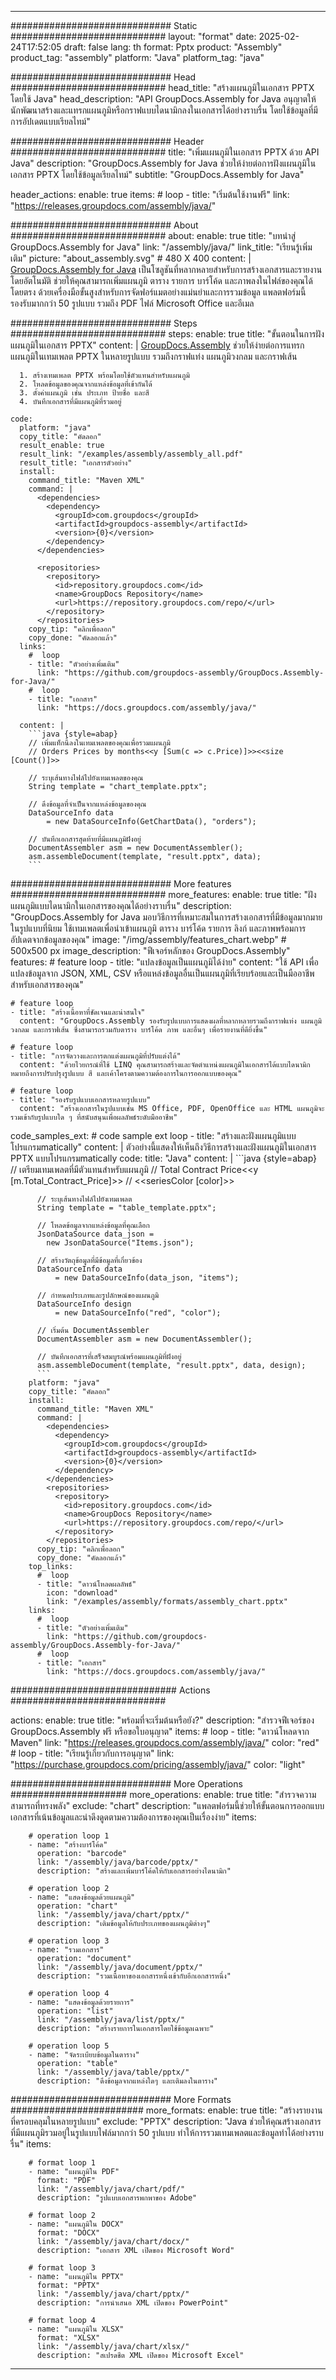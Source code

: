 



---
############################# Static ############################
layout: "format"
date:  2025-02-24T17:52:05
draft: false
lang: th
format: Pptx
product: "Assembly"
product_tag: "assembly"
platform: "Java"
platform_tag: "java"

############################# Head ############################
head_title: "สร้างแผนภูมิในเอกสาร PPTX โดยใช้ Java"
head_description: "API GroupDocs.Assembly for Java อนุญาตให้นักพัฒนาสร้างและแทรกแผนภูมิหรือกราฟแบบไดนามิกลงในเอกสารได้อย่างราบรื่น โดยใช้ข้อมูลที่มีการอัปเดตแบบเรียลไทม์"

############################# Header ############################
title: "เพิ่มแผนภูมิในเอกสาร PPTX ด้วย API Java" 
description: "GroupDocs.Assembly for Java ช่วยให้ง่ายต่อการฝังแผนภูมิในเอกสาร PPTX โดยใช้ข้อมูลเรียลไทม์"
subtitle: "GroupDocs.Assembly for Java" 

header_actions:
  enable: true
  items:
    #  loop
    - title: "เริ่มต้นใช้งานฟรี"
      link: "https://releases.groupdocs.com/assembly/java/"
      
############################# About ############################
about:
    enable: true
    title: "บทนำสู่ GroupDocs.Assembly for Java"
    link: "/assembly/java/"
    link_title: "เรียนรู้เพิ่มเติม"
    picture: "about_assembly.svg" # 480 X 400
    content: |
       [GroupDocs.Assembly for Java](/assembly/java/) เป็นโซลูชันที่หลากหลายสำหรับการสร้างเอกสารและรายงานโดยอัตโนมัติ ช่วยให้คุณสามารถเพิ่มแผนภูมิ ตาราง รายการ บาร์โค้ด และภาพลงในไฟล์ของคุณได้โดยตรง ด้วยเครื่องมือขั้นสูงสำหรับการจัดฟอร์แมตอย่างแม่นยำและการรวมข้อมูล แพลตฟอร์มนี้รองรับมากกว่า 50 รูปแบบ รวมถึง PDF ไฟล์ Microsoft Office และอีเมล

############################# Steps ############################
steps:
    enable: true
    title: "ขั้นตอนในการฝังแผนภูมิในเอกสาร PPTX"
    content: |
      [GroupDocs.Assembly](/assembly/java/) ช่วยให้ง่ายต่อการแทรกแผนภูมิในเทมเพลต PPTX ในหลายรูปแบบ รวมถึงกราฟแท่ง แผนภูมิวงกลม และกราฟเส้น
      
      1. สร้างเทมเพลต PPTX พร้อมโดยใช้ตัวแทนสำหรับแผนภูมิ
      2. โหลดข้อมูลของคุณจากแหล่งข้อมูลที่เข้ากันได้
      3. ตั้งค่าแผนภูมิ เช่น ประเภท ป้ายชื่อ และสี
      4. บันทึกเอกสารที่มีแผนภูมิที่รวมอยู่
   
    code:
      platform: "java"
      copy_title: "คัดลอก"
      result_enable: true
      result_link: "/examples/assembly/assembly_all.pdf"
      result_title: "เอกสารตัวอย่าง"
      install:
        command_title: "Maven XML"
        command: |
          <dependencies>
            <dependency>
              <groupId>com.groupdocs</groupId>
              <artifactId>groupdocs-assembly</artifactId>
              <version>{0}</version>
            </dependency>
          </dependencies>

          <repositories>
            <repository>
              <id>repository.groupdocs.com</id>
              <name>GroupDocs Repository</name>
              <url>https://repository.groupdocs.com/repo/</url>
            </repository>
          </repositories>
        copy_tip: "คลิกเพื่อลอก"
        copy_done: "คัดลอกแล้ว"
      links:
        #  loop
        - title: "ตัวอย่างเพิ่มเติม"
          link: "https://github.com/groupdocs-assembly/GroupDocs.Assembly-for-Java/"
        #  loop
        - title: "เอกสาร"
          link: "https://docs.groupdocs.com/assembly/java/"
          
      content: |
        ```java {style=abap}
        // เพิ่มแท็กนี้ลงในเทมเพลตของคุณเพื่อรวมแผนภูมิ
        // Orders Prices by months<<y [Sum(c => c.Price)]>><<size [Count()]>>

        // ระบุเส้นทางไฟล์ไปยังเทมเพลตของคุณ
        String template = "chart_template.pptx";

        // ดึงข้อมูลที่จำเป็นจากแหล่งข้อมูลของคุณ
        DataSourceInfo data 
            = new DataSourceInfo(GetChartData(), "orders");

        // บันทึกเอกสารสุดท้ายที่มีแผนภูมิฝังอยู่
        DocumentAssembler asm = new DocumentAssembler();
        asm.assembleDocument(template, "result.pptx", data);
        ```           

############################# More features ############################
more_features:
  enable: true
  title: "ฝังแผนภูมิแบบไดนามิกในเอกสารของคุณได้อย่างราบรื่น"
  description: "GroupDocs.Assembly for Java มอบวิธีการที่เหมาะสมในการสร้างเอกสารที่มีข้อมูลมากมายในรูปแบบที่นิยม ใช้เทมเพลตเพื่อนำเข้าแผนภูมิ ตาราง บาร์โค้ด รายการ ลิงก์ และภาพพร้อมการอัปเดตจากข้อมูลของคุณ"
  image: "/img/assembly/features_chart.webp" # 500x500 px
  image_description: "ฟีเจอร์หลักของ GroupDocs.Assembly"
  features:
    # feature loop
    - title: "แปลงข้อมูลเป็นแผนภูมิได้ง่าย"
      content: "ใช้ API เพื่อแปลงข้อมูลจาก JSON, XML, CSV หรือแหล่งข้อมูลอื่นเป็นแผนภูมิที่เรียบร้อยและเป็นมืออาชีพสำหรับเอกสารของคุณ"

    # feature loop
    - title: "สร้างเนื้อหาที่ชัดเจนและน่าสนใจ"
      content: "GroupDocs.Assembly รองรับรูปแบบการแสดงผลที่หลากหลายรวมถึงกราฟแท่ง แผนภูมิวงกลม และกราฟเส้น ซึ่งสามารถรวมกับตาราง บาร์โค้ด ภาพ และอื่นๆ เพื่อรายงานที่ดียิ่งขึ้น"

    # feature loop
    - title: "การจัดวางและการตกแต่งแผนภูมิที่ปรับแต่งได้"
      content: "ด้วยไวยกรณ์ที่ใช้ LINQ คุณสามารถสร้างและจัดตำแหน่งแผนภูมิในเอกสารได้แบบไดนามิก หมายถึงการปรับปรุงรูปแบบ สี และเค้าโครงตามความต้องการในการออกแบบของคุณ"

    # feature loop
    - title: "รองรับรูปแบบเอกสารหลายรูปแบบ"
      content: "สร้างเอกสารในรูปแบบเช่น MS Office, PDF, OpenOffice และ HTML แผนภูมิจะรวมเข้ากับรูปแบบใด ๆ ที่สนับสนุนเพื่อผลลัพธ์ระดับมืออาชีพ"
      
  code_samples_ext:
    # code sample ext loop
    - title: "สร้างและฝังแผนภูมิแบบโปรแกรมmatically"
      content: |
        ตัวอย่างนี้แสดงให้เห็นถึงวิธีการสร้างและฝังแผนภูมิในเอกสาร PPTX แบบโปรแกรมmatically
      code:
        title: "Java"
        content: |
          ```java {style=abap}
          // เตรียมเทมเพลตที่มีตัวแทนสำหรับแผนภูมิ
          // Total Contract Price<<y [m.Total_Contract_Price]>>
          // <<seriesColor [color]>>

          // ระบุเส้นทางไฟล์ไปยังเทมเพลต
          String template = "table_template.pptx";

          // โหลดข้อมูลจากแหล่งข้อมูลที่คุณเลือก
          JsonDataSource data_json = 
            new JsonDataSource("Items.json");

          // สร้างวัตถุข้อมูลที่มีข้อมูลที่เกี่ยวข้อง
          DataSourceInfo data 
              = new DataSourceInfo(data_json, "items");

          // กำหนดประเภทและรูปลักษณ์ของแผนภูมิ
          DataSourceInfo design 
              = new DataSourceInfo("red", "color");

          // เริ่มต้น DocumentAssembler
          DocumentAssembler asm = new DocumentAssembler();

          // บันทึกเอกสารที่เสร็จสมบูรณ์พร้อมแผนภูมิที่ฝังอยู่
          asm.assembleDocument(template, "result.pptx", data, design);
          ```
        platform: "java"
        copy_title: "คัดลอก"
        install:
          command_title: "Maven XML"
          command: |
            <dependencies>
              <dependency>
                <groupId>com.groupdocs</groupId>
                <artifactId>groupdocs-assembly</artifactId>
                <version>{0}</version>
              </dependency>
            </dependencies>
            <repositories>
              <repository>
                <id>repository.groupdocs.com</id>
                <name>GroupDocs Repository</name>
                <url>https://repository.groupdocs.com/repo/</url>
              </repository>
            </repositories>
          copy_tip: "คลิกเพื่อลอก"
          copy_done: "คัดลอกแล้ว"
        top_links:
          #  loop
          - title: "ดาวน์โหลดผลลัพธ์"
            icon: "download"
            link: "/examples/assembly/formats/assembly_chart.pptx"
        links:
          #  loop
          - title: "ตัวอย่างเพิ่มเติม"
            link: "https://github.com/groupdocs-assembly/GroupDocs.Assembly-for-Java/"
          #  loop
          - title: "เอกสาร"
            link: "https://docs.groupdocs.com/assembly/java/"
            

            


############################## Actions ############################

actions:
  enable: true
  title: "พร้อมที่จะเริ่มต้นหรือยัง?"
  description: "สำรวจฟีเจอร์ของ GroupDocs.Assembly ฟรี หรือขอใบอนุญาต"
  items:
    #  loop
    - title: "ดาวน์โหลดจาก Maven"
      link: "https://releases.groupdocs.com/assembly/java/"
      color: "red"
        #  loop
    - title: "เรียนรู้เกี่ยวกับการอนุญาต"
      link: "https://purchase.groupdocs.com/pricing/assembly/java/"
      color: "light"


############################# More Operations #####################
more_operations:
    enable: true
    title: "สำรวจความสามารถที่ทรงพลัง"
    exclude: "chart"
    description: "แพลตฟอร์มนี้ช่วยให้ขั้นตอนการออกแบบเอกสารที่เน้นข้อมูลและน่าดึงดูดตามความต้องการของคุณเป็นเรื่องง่าย"
    items: 
          
        # operation loop 1
        - name: "สร้างบาร์โค้ด"
          operation: "barcode"
          link: "/assembly/java/barcode/pptx/"
          description: "สร้างและเพิ่มบาร์โค้ดให้กับเอกสารอย่างไดนามิก"

        # operation loop 2
        - name: "แสดงข้อมูลด้วยแผนภูมิ"
          operation: "chart"
          link: "/assembly/java/chart/pptx/"
          description: "เติมข้อมูลให้กับประเภทของแผนภูมิต่างๆ"

        # operation loop 3
        - name: "รวมเอกสาร"
          operation: "document"
          link: "/assembly/java/document/pptx/"
          description: "รวมเนื้อหาของเอกสารหนึ่งเข้ากับอีกเอกสารหนึ่ง"

        # operation loop 4
        - name: "แสดงข้อมูลด้วยรายการ"
          operation: "list"
          link: "/assembly/java/list/pptx/"
          description: "สร้างรายการในเอกสารโดยใช้ข้อมูลเฉพาะ"

        # operation loop 5
        - name: "จัดระเบียบข้อมูลในตาราง"
          operation: "table"
          link: "/assembly/java/table/pptx/"
          description: "ดึงข้อมูลจากแหล่งใดๆ และเติมลงในตาราง"
         
          
############################# More Formats ########################
more_formats:
    enable: true
    title: "สร้างรายงานที่ครอบคลุมในหลายรูปแบบ"
    exclude: "PPTX"
    description: "Java ช่วยให้คุณสร้างเอกสารที่มีแผนภูมิรวมอยู่ในรูปแบบไฟล์มากกว่า 50 รูปแบบ ทำให้การรวมเทมเพลตและข้อมูลทำได้อย่างราบรื่น"
    items: 
          
        # format loop 1
        - name: "แผนภูมิใน PDF"
          format: "PDF"
          link: "/assembly/java/chart/pdf/"
          description: "รูปแบบเอกสารพกพาของ Adobe"
          
        # format loop 2
        - name: "แผนภูมิใน DOCX"
          format: "DOCX"
          link: "/assembly/java/chart/docx/"
          description: "เอกสาร XML เปิดของ Microsoft Word"
          
        # format loop 3
        - name: "แผนภูมิใน PPTX"
          format: "PPTX"
          link: "/assembly/java/chart/pptx/"
          description: "การนำเสนอ XML เปิดของ PowerPoint"
          
        # format loop 4
        - name: "แผนภูมิใน XLSX"
          format: "XLSX"
          link: "/assembly/java/chart/xlsx/"
          description: "สเปรดชีต XML เปิดของ Microsoft Excel"


          

---